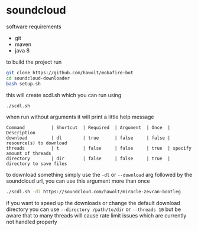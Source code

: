 # soundcloud

software requirements

* git
* maven
* java 8

to build the project run

```bash
git clone https://github.com/hawolt/mobafire-bot
cd soundcloud-downloader
bash setup.sh
```

this will create scdl.sh which you can run using

```bash
./scdl.sh
```

when run without arguments it will print a little help message

```
Command          | Shortcut  | Required  | Argument  | Once  | Description
download         | dl        | true      | false     | false | resource(s) to download
threads          | t         | false     | false     | true  | specify amount of threads
directory        | dir       | false     | false     | true  | directory to save files
```

to download something simply use the `-dl` or `--download` arg followed by the soundcloud url, you can use this argument more than once

```bash
./scdl.sh -dl https://soundcloud.com/hawolt/miracle-zevran-bootleg
```

if you want to speed up the downloads or change the default download directory you can use `--directory /path/to/dir` or `--threads 10` but be aware that to many threads will cause rate limit issues which are currently not handled properly
